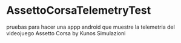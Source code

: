 # AssettoCorsaTelemetryTest

pruebas para hacer una appp android que muestre la telemetria del videojuego Assetto Corsa by Kunos Simulazioni
